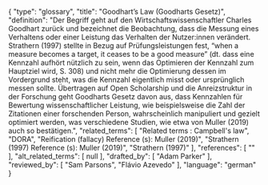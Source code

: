 {
    "type": "glossary",
    "title": "Goodhart’s Law (Goodharts Gesetz)",
    "definition": "Der Begriff geht auf den Wirtschaftswissenschaftler Charles Goodhart zurück und bezeichnet die Beobachtung, dass die Messung eines Verhaltens oder einer Leistung das Verhalten der Nutzer:innen verändert. Strathern (1997) stellte in Bezug auf Prüfungsleistungen fest, “when a measure becomes a target, it ceases to be a good measure” (dt. dass eine Kennzahl aufhört nützlich zu sein, wenn das Optimieren der Kennzahl zum Hauptziel wird, S. 308) und nicht mehr die Optimierung dessen im Vordergrund steht, was die Kennzahl eigentlich misst oder ursprünglich messen sollte. Übertragen auf Open Scholarship und die Anreizstruktur in der Forschung geht Goodharts Gesetz davon aus, dass Kennzahlen für Bewertung wissenschaftlicher Leistung, wie beispielsweise die Zahl der Zitationen einer forschenden Person, wahrscheinlich manipuliert und gezielt optimiert werden, was verschiedene Studien, wie etwa von Muller (2019) auch so bestätigen.",
    "related_terms": [
        "Related terms : Campbell's law",
        "DORA",
        "Reification (fallacy) Reference (s): Muller (2019)",
        "Strathern (1997) Reference (s): Muller (2019)",
        "Strathern (1997)"
    ],
    "references": [
        ""
    ],
    "alt_related_terms": [
        null
    ],
    "drafted_by": [
        "Adam Parker"
    ],
    "reviewed_by": [
        "Sam Parsons",
        "Flávio Azevedo"
    ],
    "language": "german"
}